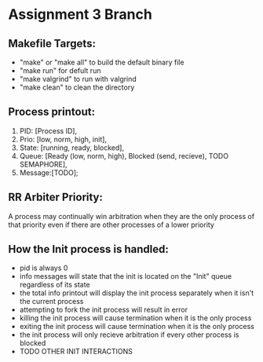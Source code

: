 # Assignment 3 Branch
## Makefile Targets:
* "make" or "make all" to build the default binary file
* "make run" for defult run 
* "make valgrind" to run with valgrind
* "make clean" to clean the directory

## Process printout: 
1. PID: [Process ID], 
2. Prio: [low, norm, high, init], 
3. State: [running, ready, blocked], 
4. Queue: [Ready (low, norm, high), Blocked (send, recieve), TODO SEMAPHORE], 
5. Message:[TODO];


## RR Arbiter Priority:
A process may continually win arbitration when they are the only process of that priority even if there are other processes of a lower priority

## How the Init process is handled:
* pid is always 0
* info messages will state that the init is located on the "Init" queue regardless of its state
* the total info printout will display the init process separately when it isn't the current process
* attempting to fork the init process will result in error
* killing the init process will cause termination when it is the only process
* exiting the init process will cause termination when it is the only process
* the init process will only recieve arbitration if every other process is blocked
* TODO OTHER INIT INTERACTIONS
